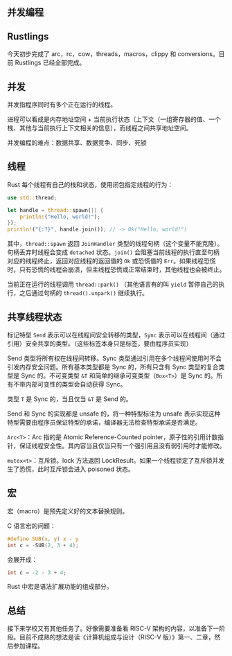 ## 并发编程

## Rustlings

今天初步完成了 arc，rc，cow，threads，macros，clippy 和 conversions。目前 Rustlings 已经全部完成。

## 并发

并发指程序同时有多个正在运行的线程。

进程可以看成是内存地址空间 + 当前执行状态（上下文（一组寄存器的值、一个栈、其他与当前执行上下文相关的信息），而线程之间共享地址空间。

并发编程的难点：数据共享、数据竞争、同步、死锁

## 线程

Rust 每个线程有自己的栈和状态，使用闭包指定线程的行为：

```rust
use std::thread;

let handle = thread::spawn(|| {
    println!("Hello, world!");
});
println!("{:?}", handle.join()); // -> Ok("Hello, world!")
```
其中，```thread::spawn``` 返回 ```JoinHandler``` 类型的线程句柄（这个变量不能克隆）。句柄丢弃时线程会变成 ```detached``` 状态。```join()``` 会阻塞当前线程的执行直至句柄对应的线程终止，返回对应线程的返回值的 ```Ok``` 或恐慌值的 ```Err```。如果线程恐慌时，只有恐慌的线程会崩溃，但主线程恐慌或正常结束时，其他线程也会被终止。

当前正在运行的线程调用 ```thread::park()``` （其他语言有的叫 ```yield``` 暂停自己的执行，之后通过句柄的 ```thread().unpark()``` 继续执行。

## 共享线程状态

标记特型 ```Send``` 表示可以在线程间安全转移的类型，```Sync``` 表示可以在线程间（通过引用）安全共享的类型。（这些标签本身只是标签，要由程序员实现）

Send 类型将所有权在线程间转移。Sync 类型通过引用在多个线程间使用时不会引发内存安全问题。所有基本类型都是 Sync 的，所有只含有 Sync 类型的复合类型是 Sync 的。不可变类型 ```&T``` 和简单的继承可变类型（```Box<T>```）是 Sync 的。所有不带内部可变性的类型会自动获得 Sync。

类型 ```T``` 是 Sync 的，当且仅当 ```&T``` 是 Send 的。

Send 和 Sync 的实现都是 unsafe 的，将一种特型标注为 unsafe 表示实现这种特型需要由程序员保证特型的承诺，编译器无法检查特型承诺是否满足。

```Arc<T>```：Arc 指的是 Atomic Reference-Counted pointer，原子性的引用计数指针，保证线程安全性。其内容当且仅当只有一个强引用且没有弱引用时才能修改。

```mutex<t>```：互斥锁。lock 方法返回 LockResult。如果一个线程锁定了互斥锁并发生了恐慌，此时互斥锁会进入 poisoned 状态。

## 宏

宏（macro）是预先定义好的文本替换规则。

C 语言宏的问题：
```c
#define SUB(x, y) x - y
int c = -SUB(2, 3 + 4);
```
会展开成：
```c
int c = -2 - 3 + 4;
```

Rust 中宏是语法扩展功能的组成部分。

## 总结

接下来学校又有其他任务了。好像需要准备看 RISC-V 架构的内容，以准备下一阶段。目前不成熟的想法是读《计算机组成与设计（RISC-V 版）》第一、二章，然后参加课程。